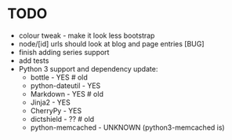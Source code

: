 # TODO

 * colour tweak - make it look less bootstrap
 * node/[id] urls should look at blog and page entries [BUG]
 * finish adding series support
 * add tests
 * Python 3 support and dependency update:
    * bottle - YES # old
    * python-dateutil - YES
    * Markdown - YES # old
    * Jinja2 - YES
    * CherryPy - YES
    * dictshield - ?? # old
    * python-memcached - UNKNOWN (python3-memcached is)
